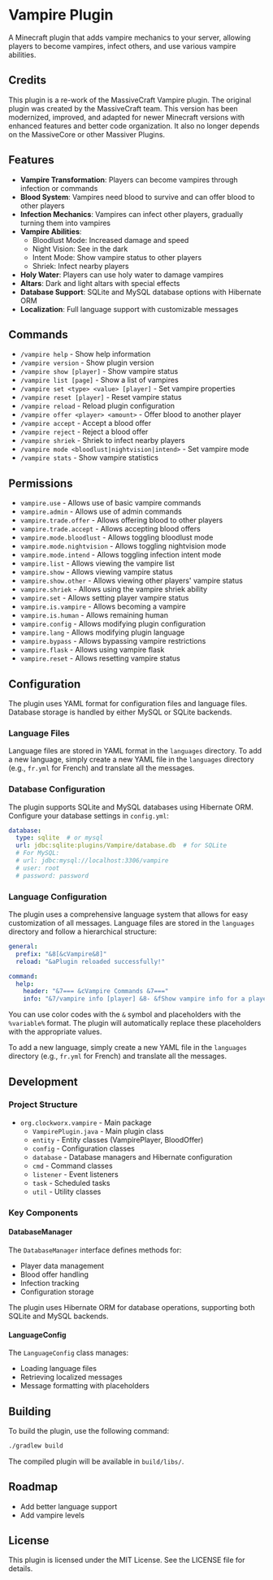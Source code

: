 # Vampire Plugin

A Minecraft plugin that adds vampire mechanics to your server, allowing players to become vampires, infect others, and use various vampire abilities.

## Credits

This plugin is a re-work of the MassiveCraft Vampire plugin. The original plugin was created by the MassiveCraft team. This version has been modernized, improved, and adapted for newer Minecraft versions with enhanced features and better code organization. It also no longer depends on the MassiveCore or other Massiver Plugins.

## Features

- **Vampire Transformation**: Players can become vampires through infection or commands
- **Blood System**: Vampires need blood to survive and can offer blood to other players
- **Infection Mechanics**: Vampires can infect other players, gradually turning them into vampires
- **Vampire Abilities**: 
  - Bloodlust Mode: Increased damage and speed
  - Night Vision: See in the dark
  - Intent Mode: Show vampire status to other players
  - Shriek: Infect nearby players
- **Holy Water**: Players can use holy water to damage vampires
- **Altars**: Dark and light altars with special effects
- **Database Support**: SQLite and MySQL database options with Hibernate ORM
- **Localization**: Full language support with customizable messages

## Commands

- `/vampire help` - Show help information
- `/vampire version` - Show plugin version
- `/vampire show [player]` - Show vampire status
- `/vampire list [page]` - Show a list of vampires
- `/vampire set <type> <value> [player]` - Set vampire properties
- `/vampire reset [player]` - Reset vampire status
- `/vampire reload` - Reload plugin configuration
- `/vampire offer <player> <amount>` - Offer blood to another player
- `/vampire accept` - Accept a blood offer
- `/vampire reject` - Reject a blood offer
- `/vampire shriek` - Shriek to infect nearby players
- `/vampire mode <bloodlust|nightvision|intend>` - Set vampire mode
- `/vampire stats` - Show vampire statistics

## Permissions

- `vampire.use` - Allows use of basic vampire commands
- `vampire.admin` - Allows use of admin commands
- `vampire.trade.offer` - Allows offering blood to other players
- `vampire.trade.accept` - Allows accepting blood offers
- `vampire.mode.bloodlust` - Allows toggling bloodlust mode
- `vampire.mode.nightvision` - Allows toggling nightvision mode
- `vampire.mode.intend` - Allows toggling infection intent mode
- `vampire.list` - Allows viewing the vampire list
- `vampire.show` - Allows viewing vampire status
- `vampire.show.other` - Allows viewing other players' vampire status
- `vampire.shriek` - Allows using the vampire shriek ability
- `vampire.set` - Allows setting player vampire status
- `vampire.is.vampire` - Allows becoming a vampire
- `vampire.is.human` - Allows remaining human
- `vampire.config` - Allows modifying plugin configuration
- `vampire.lang` - Allows modifying plugin language
- `vampire.bypass` - Allows bypassing vampire restrictions
- `vampire.flask` - Allows using vampire flask
- `vampire.reset` - Allows resetting vampire status

## Configuration

The plugin uses YAML format for configuration files and language files. Database storage is handled by either MySQL or SQLite backends.

### Language Files

Language files are stored in YAML format in the `languages` directory. To add a new language, simply create a new YAML file in the `languages` directory (e.g., `fr.yml` for French) and translate all the messages.

### Database Configuration

The plugin supports SQLite and MySQL databases using Hibernate ORM. Configure your database settings in `config.yml`:

```yaml
database:
  type: sqlite  # or mysql
  url: jdbc:sqlite:plugins/Vampire/database.db  # for SQLite
  # For MySQL:
  # url: jdbc:mysql://localhost:3306/vampire
  # user: root
  # password: password
```

### Language Configuration

The plugin uses a comprehensive language system that allows for easy customization of all messages. Language files are stored in the `languages` directory and follow a hierarchical structure:

```yaml
general:
  prefix: "&8[&cVampire&8]"
  reload: "&aPlugin reloaded successfully!"

command:
  help:
    header: "&7=== &cVampire Commands &7==="
    info: "&7/vampire info [player] &8- &fShow vampire info for a player"
```

You can use color codes with the `&` symbol and placeholders with the `%variable%` format. The plugin will automatically replace these placeholders with the appropriate values.

To add a new language, simply create a new YAML file in the `languages` directory (e.g., `fr.yml` for French) and translate all the messages.

## Development

### Project Structure

- `org.clockworx.vampire` - Main package
  - `VampirePlugin.java` - Main plugin class
  - `entity` - Entity classes (VampirePlayer, BloodOffer)
  - `config` - Configuration classes
  - `database` - Database managers and Hibernate configuration
  - `cmd` - Command classes
  - `listener` - Event listeners
  - `task` - Scheduled tasks
  - `util` - Utility classes

### Key Components

#### DatabaseManager

The `DatabaseManager` interface defines methods for:

- Player data management
- Blood offer handling
- Infection tracking
- Configuration storage

The plugin uses Hibernate ORM for database operations, supporting both SQLite and MySQL backends.

#### LanguageConfig

The `LanguageConfig` class manages:

- Loading language files
- Retrieving localized messages
- Message formatting with placeholders

## Building

To build the plugin, use the following command:

```bash
./gradlew build
```

The compiled plugin will be available in `build/libs/`.

## Roadmap

- Add better language support
- Add vampire levels

## License

This plugin is licensed under the MIT License. See the LICENSE file for details.
